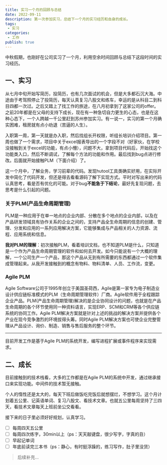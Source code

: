 ```yaml
---
title: 实习一个月的回顾与总结
date: 2022-09-11
description: 第一次参加实习，总结下一个月的实习经历和自身的成长。
tags:
 - 实习
categories:
 - 工作
publish: true
---
```


中秋假期，也刚好在公司实习了一个月，利用空余时间回顾与总结下这段时间的实习经历。

<!-- more -->

## 一、实习

从七月中旬开始写简历，投简历，也有几次面试的机会，但是大多都石沉大海。中途由于考驾照停止了投简历，每天认真复习八股文和练车，幸运的是从科目二到科目四都一次过。之后又踏上了找工作的旅途，在八月初拿到了这家公司的offer。之前20年都是在父母的支持下成长，现在有一种急切自力更生的心态，也是在这种心态下，一个人跨越一千公里赶到苏州参加实习。有一说一，实习的第一个月确实困难，租房就有点小劝退（苦逼的人生）。

入职第一周，第一天就是办入职，然后找组长开权限，听组长培训介绍项目。第一周也做了一个需求，项目中关于excel报表导出的一个字段不对（好家伙，在学校没接触到关于excel的功能，有点小懵），问题不大，拿到项目代码后，开始找这个功能类入口，然后不断调试，了解每个方法的功能和作用。最后找到bug点进行修改。后面就开始接触PLM（下面介绍）了。

这一个月中，了解业务，学习前辈的代码。发现hutool工具类确实好用，在实际开发中简化了代码开发，但还是得去看看源码了解下实现方式。平时对写出来的代码认真思考，看是否有优化的可能。对于bug**不能急于下结论**，最好先复现问题，去思考是什么引起的问题。

### 关于PLM(产品生命周期管理)

PLM是一种应用于在单一地点的企业内部、分散在多个地点的企业内部，以及在产品研发领域具有协作关系的企业之间的，支持产品全生命周期的信息的创建、管理、分发和应用的一系列应用解决方案，它能够集成与产品相关的人力资源、流程、应用系统和信息。

**我对PLM的理解**：初次接触PLM，看着培训文档，也不知道PLM是什么，只知道是一个作为产品生命周期管理的软件和如何去开发。如今只能说有一个大概的理解，一个公司生产一个产品，那这个产品从无到有所需要的东西都通过一个软件集成管理起来。从我开发接触到的概念有物料、物料清单、人员、工作流，变更。

### Agile PLM

Agile Software公司于1995年创立于美国圣荷西，Agile是第一家专为电子制造业设计供应链标准模式的PLM（生命周期管理软件）厂商。Agile软件用于全程跟踪企业产品。PLM(产品生命周期管理)解决的是企业协同设计的问题，也就是在产品生命周期的各个环节使用同一种资料语言，实现ERP、SCM和CRM等各个供应链系统的协同工作。Agile PLM解决方案就是针对上述的挑战的解决方案并提供各个产业在现今竞争激烈的环境拔得头筹。同时Agile PLM解决方案也可使企业完整管理从产品设计、询价、制造、销售与售后服务的整个环节。

----

目前开发工作是基于Agile PLM的系统开发，编写进程扩展或事件程序来实现需求。

## 二、成长

目前接触到的技术栈看，大多的工作都是在Agile PLM的系统中开发，通过继承接口来实现功能。中间件的技术暂无接触。

个人的惰性还是太大的，每天下班后做饭吃完饭后就想摆烂，不想学习。这个月计划着五公里、记英语单词、复习八股文、看技术文章。也就五公里每周坚持了三四天，看技术文章每天上班前坐公交看看。

接下来的日子里必须好好规划，认真学习。

- [ ] 每周四天五公里
- [ ] 每周四次练字，30min以上（ps：天天敲键盘，很少写字，字真的丑）
- [ ] 早起记单词
- [ ] 年底前读完三本书（ps：静心，有时挺浮躁的，练习写作，肚子里没货）

> 后续补充...
